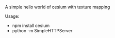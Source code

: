 A simple hello world of cesium with texture mapping

Usage:

- npm install cesium
- python -m SimpleHTTPServer
